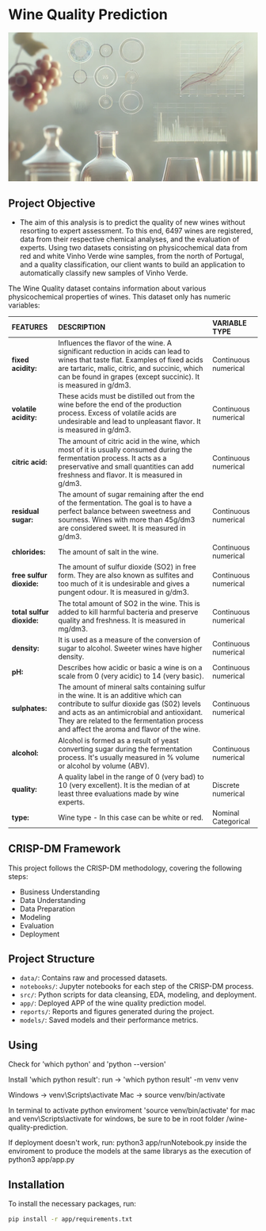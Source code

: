 # Wine Quality Prediction

![Wine Quality Prediction](reports/figures/present.png)

## Project Objective
- The aim of this analysis is to predict the quality of new wines without resorting to expert assessment. To this end, 6497 wines are registered, data from their respective chemical analyses, and the evaluation of experts. Using two datasets consisting on physicochemical data from red and white Vinho Verde wine samples, from the north of Portugal, and a quality classification, our client wants to build an application to automatically classify new samples of Vinho Verde.

The Wine Quality dataset contains information about various physicochemical properties of wines.
This dataset only has numeric variables:
    
| FEATURES | DESCRIPTION | VARIABLE TYPE
|:-------|:-------|:-------|
**fixed acidity:**| Influences the flavor of the wine. A significant reduction in acids can lead to wines that taste flat. Examples of fixed acids are tartaric, malic, citric, and succinic, which can be found in grapes (except succinic). It is measured in g/dm3.|Continuous numerical|
**volatile acidity:**| These acids must be distilled out from the wine before the end of the production process. Excess of volatile acids are undesirable and lead to unpleasant flavor. It is measured in g/dm3.|Continuous numerical|
**citric acid:**| The amount of citric acid in the wine, which most of it is usually consumed during the fermentation process. It acts as a preservative and small quantities can add freshness and flavor. It is measured in g/dm3.|Continuous numerical|
**residual sugar:**| The amount of sugar remaining after the end of the fermentation. The goal is to have a perfect balance between sweetness and sourness. Wines with more than 45g/dm3 are considered sweet. It is measured in g/dm3.|Continuous numerical|
**chlorides:**| The amount of salt in the wine.|Continuous numerical|
**free sulfur dioxide:**| The amount of sulfur dioxide (SO2) in free form. They are also known as sulfites and too much of it is undesirable and gives a pungent odour. It is measured in g/dm3.|Continuous numerical|
**total sulfur dioxide:**| The total amount of SO2 in the wine. This is added to kill harmful bacteria and preserve quality and freshness. It is measured in mg/dm3.|Continuous numerical|
**density:**| It is used as a measure of the conversion of sugar to alcohol. Sweeter wines have higher density.|Continuous numerical|
**pH:**| Describes how acidic or basic a wine is on a scale from 0 (very acidic) to 14 (very basic).|Continuous numerical|
**sulphates:**| The amount of mineral salts containing sulfur in the wine. It is an additive which can contribute to sulfur dioxide gas (S02) levels and acts as an antimicrobial and antioxidant. They are related to the fermentation process and affect the aroma and flavor of the wine.|Continuous numerical|
**alcohol:**| Alcohol is formed as a result of yeast converting sugar during the fermentation process. It's usually measured in % volume or alcohol by volume (ABV).|Continuous numerical|
**quality:**| A quality label in the range of 0 (very bad) to 10 (very excellent). It is the median of at least three evaluations made by wine experts.|Discrete numerical|
**type:**| Wine type - In this case can be white or red.|Nominal Categorical|

## CRISP-DM Framework
This project follows the CRISP-DM methodology, covering the following steps:
- Business Understanding
- Data Understanding
- Data Preparation
- Modeling
- Evaluation
- Deployment

## Project Structure
- `data/`: Contains raw and processed datasets.
- `notebooks/`: Jupyter notebooks for each step of the CRISP-DM process.
- `src/`: Python scripts for data cleansing, EDA, modeling, and deployment.
- `app/`: Deployed APP of the wine quality prediction model.
- `reports/`: Reports and figures generated during the project.
- `models/`: Saved models and their performance metrics.

## Using
Check for 'which python' and 'python --version'

Install 'which python result':
    run -> 'which python result' -m venv venv

Windows -> venv\Scripts\activate 
Mac -> source venv/bin/activate

In terminal to activate python enviroment 'source venv/bin/activate' for mac and venv\Scripts\activate for windows, be sure to be in root folder /wine-quality-prediction.

If deployment doesn't work, run: python3 app/runNotebook.py inside the enviroment to produce the models at the same librarys as the execution of python3 app/app.py

## Installation
To install the necessary packages, run:
```bash
pip install -r app/requirements.txt
